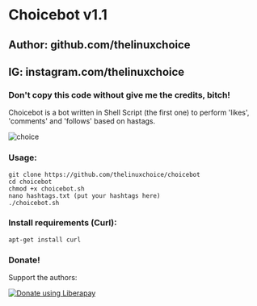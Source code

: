 # Choicebot v1.1
## Author: github.com/thelinuxchoice
## IG: instagram.com/thelinuxchoice
### Don't copy this code without give me the credits, bitch! 
Choicebot is a bot written in Shell Script (the first one) to perform 'likes', 'comments' and 'follows' based on hastags.

![choice](https://user-images.githubusercontent.com/34893261/41206528-d1ac4302-6cdb-11e8-961e-a8b4830657d2.png)

### Usage:
```
git clone https://github.com/thelinuxchoice/choicebot
cd choicebot
chmod +x choicebot.sh
nano hashtags.txt (put your hashtags here)
./choicebot.sh
```

### Install requirements (Curl):

```
apt-get install curl
```

### Donate!
Support the authors:

<noscript><a href="https://liberapay.com/thelinuxchoice/donate"><img alt="Donate using Liberapay" src="https://liberapay.com/assets/widgets/donate.svg"></a></noscript>
